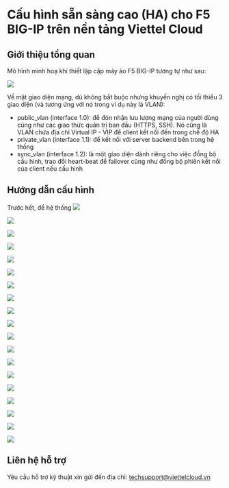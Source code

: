 # Cấu hình sẵn sàng cao (HA) cho F5 BIG-IP trên nền tảng Viettel Cloud

## Giới thiệu tổng quan

Mô hình minh hoạ khi thiết lập cặp máy ảo F5 BIG-IP tương tự như sau:

![](./topo.png "")

Về mặt giao diện mạng, dù không bắt buộc nhưng khuyến nghị có tối thiểu 3 giao diện (và tương ứng với nó trong ví dụ này là VLAN):

-  public_vlan (interface 1.0): để đón nhận lưu lượng mạng của người dùng cũng như các giao thức quản trị ban đầu (HTTPS, SSH). Nó cũng là VLAN chứa địa chỉ Virtual IP - VIP để client kết nối đến trong chế độ HA
- private_vlan (interface 1.1): để kết nối với server backend bên trong hệ thống
- sync_vlan (interface 1.2): là một giao diện dành riêng cho việc đồng bộ cấu hình, trao đổi heart-beat để failover cũng như đồng bộ phiên kết nối của client nếu cấu hình

## Hướng dẫn cấu hình

Trước hết, để hệ thống 
![](./security-group.png "")

![](./vlan-list.png "")

![](./mtu.png "")

![](./port-lockdown.png "")

![](./device-name.png "")

![](./config-sync.png "")

![](./failover-network.png "")

![](./connection-mirroring.png "")

![](./ntp.png "")

![](./add-device-trust.png "")

![](./add-device-trust-confirm.png "")

![](./add-device.png "")

![](./device-list.png "")

![](./create-device-group.png "")

![](./first-sync.png "")

![](./active-sync.png "")

![](./standby-sync.png "")

![](./test-vs.png "")

![](./test-virtual-address.png "")

## Liên hệ hỗ trợ
Yêu cầu hỗ trợ kỹ thuật xin gửi đến địa chỉ: techsupport@viettelcloud.vn
